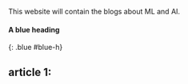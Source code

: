 This website will contain the blogs about ML and AI. 

#### A blue heading
{: .blue #blue-h}

## article 1: 
